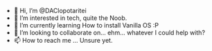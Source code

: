 - 👋 Hi, I’m @DAClopotaritei
- 👀 I’m interested in tech, quite the Noob.
- 🌱 I’m currently learning How to install Vanilla OS :P
- 💞️ I’m looking to collaborate on... ehm... whatever I could help with?
- 📫 How to reach me ... Unsure yet.

<!---
DAClopotaritei/DAClopotaritei is a ✨ special ✨ repository because its `README.md` (this file) appears on your GitHub profile.
You can click the Preview link to take a look at your changes.
--->
